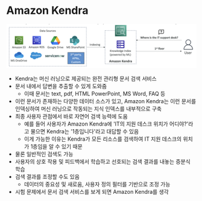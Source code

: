 # Amazon Kendra

![kendra](https://github.com/seungwonbased/TIL/blob/main/AWS/assets/kendra1.png)

- Kendra는 머신 러닝으로 제공되는 완전 관리형 문서 검색 서비스
- 문서 내에서 답변을 추출할 수 있게 도와줌
	- 이때 문서는 text, pdf, HTML PowerPoint, MS Word, FAQ 등
- 이런 문서가 존재하는 다양한 데이터 소스가 있고, Amazon Kendra는 이런 문서를 인덱싱하여 머신 러닝으로 작동되는 지식 인덱스를 내부적으로 구축
- 최종 사용자 관점에서 바로 자연어 검색 능력에 도움
	- 예를 들어 사용자가 Amazon Kendra에 'IT의 지원 데스크 위치가 어디야?'라고 물으면 Kendra는 '1층입니다'라고 대답할 수 있음
	- 이게 가능한 이유는 Kendra가 모든 리소스를 검색하여 IT 지원 데스크의 위치가 1층임을 알 수 있기 때문
- 물론 일반적인 검색도 가능
- 사용자의 상호 작용 및 피드백에서 학습하고 선호되는 검색 결과를 내놓는 증분식 학습
- 검색 결과를 조정할 수도 있음
	- 데이터의 중요성 및 새로움, 사용자 정의 필터를 기반으로 조정 가능
- 시험 문제에서 문서 검색 서비스를 보게 되면 Amazon Kendra를 생각
